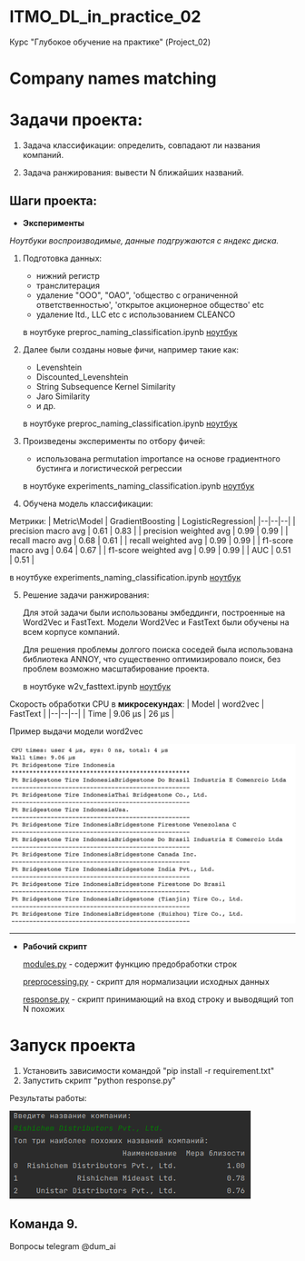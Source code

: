# ITMO_DL_in_practice_02
Курс "Глубокое обучение на практике" (Project_02)

# Company names matching

# Задачи проекта:

1. Задача классификации: определить, совпадают ли названия компаний.

2. Задача ранжирования: вывести N ближайших названий.

## Шаги проекта:

* **Эксперименты**

_Ноутбуки воспроизводимые, данные подгружаются с яндекс диска._

1) Подготовка данных:

   - нижний регистр
   - транслитерация
   - удаление "ООО", "ОАО", 'общество с ограниченной ответственностью',
     'открытое акционерное общество' etc
   - удаление ltd., LLC etc с использованием CLEANCO
   
   в ноутбуке preproc_naming_classification.ipynb [ноутбук](preproc_naming_classification.ipynb)
   
2) Далее были созданы новые фичи, например такие как:

   - Levenshtein
   - Discounted_Levenshtein
   - String Subsequence Kernel Similarity
   - Jaro Similarity
   - и др.
    
    в ноутбуке preproc_naming_classification.ipynb [ноутбук](preproc_naming_classification.ipynb)

3) Произведены эксперименты по отбору фичей:

    - использована permutation importance 
      на основе градиентного бустинга и логистической регрессии
      
    в ноутбуке experiments_naming_classification.ipynb [ноутбук](experiments_naming_classification.ipynb)

4) Обучена модель классификации:

Метрики: 
| Metric\Model | GradientBoosting | LogisticRegression|
|--|--|--|
| precision macro avg | 0.61 | 0.83 |
| precision weighted avg | 0.99 | 0.99 |
| recall macro avg | 0.68 | 0.61 |
| recall weighted avg | 0.99 | 0.99 |
| f1-score macro avg | 0.64 | 0.67 |
| f1-score weighted avg | 0.99 | 0.99 |
| AUC | 0.51 | 0.51 |

   в ноутбуке experiments_naming_classification.ipynb [ноутбук](experiments_naming_classification.ipynb)

5) Решение задачи ранжирования:

    Для этой задачи были использованы эмбеддинги, построенные на Word2Vec и FastText.
    Модели Word2Vec и FastText были обучены на всем корпусе компаний.
    
    Для решения проблемы долгого поиска соседей была использована библиотека ANNOY, что существенно оптимизировало поиск, без проблем возможно    масштабирование проекта.
   
    в ноутбуке w2v_fasttext.ipynb [ноутбук](w2v_fasttext.ipynb)
    
Скорость обработки CPU в **микросекундах**:
| Model | word2vec | FastText |
|--|--|--|
| Time | 9.06 µs | 26 µs |

Пример выдачи модели word2vec

<p align="left"><img src="result.png"\></p>

---

* **Рабочий скрипт**

   [modules.py](./modeles.py) - содержит функцию предобработки строк
   
   [preprocessing.py](./preprocessing.py) - скрипт для нормализации исходных данных
   
   [response.py](./response.py) - скрипт принимающий на вход строку и выводящий топ N
   похожих
   
# Запуск проекта

1) Установить зависимости командой "pip install -r requirement.txt"
2) Запустить скрипт "python response.py"

Результаты работы:

<p align="left"><img src="result2.png"\></p>

## Команда 9.

Вопросы telegram @dum_ai

